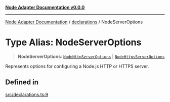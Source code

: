 [**Node Adapter Documentation v0.0.0**](../../README.md)

***

[Node Adapter Documentation](../../modules.md) / [declarations](../README.md) / NodeServerOptions

# Type Alias: NodeServerOptions

> **NodeServerOptions**: [`NodeHttpServerOptions`](NodeHttpServerOptions.md) \| [`NodeHttpsServerOptions`](NodeHttpsServerOptions.md)

Represents options for configuring a Node.js HTTP or HTTPS server.

## Defined in

[src/declarations.ts:9](https://github.com/stonemjs/node-adapter/blob/ddd3db262e296a3076ca003f1374ffc8cbccff6b/src/declarations.ts#L9)
